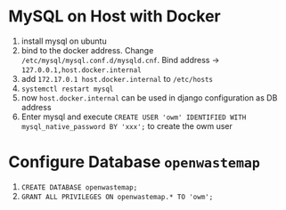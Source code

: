 # MySQL on Host with Docker

1. install mysql on ubuntu
2. bind to the docker address. Change `/etc/mysql/mysql.conf.d/mysqld.cnf`. Bind address -> `127.0.0.1,host.docker.internal`
3. add `172.17.0.1 host.docker.internal` to `/etc/hosts`
4. `systemctl restart mysql`
5. now `host.docker.internal` can be used in django configuration as DB address
6. Enter mysql and execute `CREATE USER 'owm' IDENTIFIED WITH mysql_native_password BY 'xxx';` to create the owm user

# Configure Database `openwastemap`

1. `CREATE DATABASE openwastemap;`
2. `GRANT ALL PRIVILEGES ON openwastemap.* TO 'owm';`